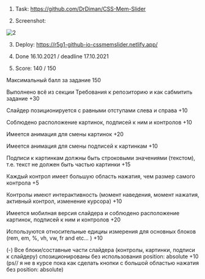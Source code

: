 1. Task: https://github.com/DrDiman/CSS-Mem-Slider

2. Screenshot:

![2](https://user-images.githubusercontent.com/71373383/137589292-a0cb0d29-a2ea-4f21-980a-89d4388b85fb.jpg)

3. Deploy: https://r5g1-github-io-cssmemslider.netlify.app/

4. Done 16.10.2021 / deadline 17.10.2021

5. Score: 140 / 150

Максимальный балл за задание 150

Выполнено всё из секции Требования к репозиторию и как сабмитить задание +30

Слайдер позиционируется с равными отступами слева и справа +10

Соблюдено расположение картинок, подписей к ним и контролов +10

Имеется анимация для смены картинок +20

Имеется анимация для смены подписей к картинкам +10

Подписи к картинкам должны быть строковыми значениями (текстом), т.е. текст не должен быть частью картинки +15

Каждый контрол имеет большую область нажатия, чем размер самого контрола +5

Контролы имеют интерактивность (момент наведения, момент нажатия, активный контрол, изменение курсора) +10

Имеется мобилная версия слайдера и соблюдено расположение картинок, подписей к ним и контролов +20

Используются относительные едициы измерения для основных блоков (rem, em, %, vh, vw, fr and etc... ) +10

(-) Все блоки/составные части слайдера (контролы, картинки, подписи к слайдеру) спозиционированы без использования position: absolute +10
(ps// я не в курсе пока как сделать кнопки с большой областью нажатия без position: absolute)


